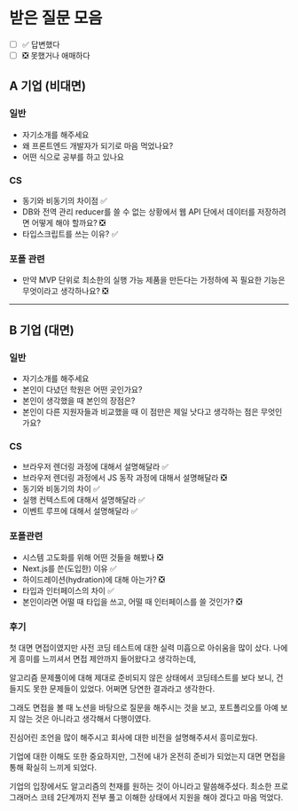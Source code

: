 # 받은 질문 모음

- [ ] ✅ 답변했다
- [ ] ❎ 못했거나 애매하다

## A 기업 (비대면)

### 일반

- 자기소개를 해주세요
- 왜 프론트엔드 개발자가 되기로 마음 먹었나요?
- 어떤 식으로 공부를 하고 있나요

### CS

- 동기와 비동기의 차이점 ✅
- DB와 전역 관리 reducer를 쓸 수 없는 상황에서 웹 API 단에서 데이터를 저장하려면 어떻게 해야 할까요? ❎
- 타입스크립트를 쓰는 이유? ✅

### 포폴 관련

- 만약 MVP 단위로 최소한의 실행 가능 제품을 만든다는 가정하에 꼭 필요한 기능은 무엇이라고 생각하나요? ❎

<hr/>

## B 기업 (대면)

### 일반

- 자기소개를 해주세요
- 본인이 다녔던 학원은 어떤 곳인가요?
- 본인이 생각했을 때 본인의 장점은?
- 본인이 다른 지원자들과 비교했을 때 이 점만은 제일 낫다고 생각하는 점은 무엇인가요?

### CS

- 브라우저 렌더링 과정에 대해서 설명해달라 ✅
- 브라우저 렌더링 과정에서 JS 동작 과정에 대해서 설명해달라 ❎
- 동기와 비동기의 차이 ✅
- 실행 컨텍스트에 대해서 설명해달라 ✅
- 이벤트 루프에 대해서 설명해달라 ✅

### 포폴관련

- 시스템 고도화를 위해 어떤 것들을 해봤나 ❎
- Next.js를 쓴(도입한) 이유 ✅
- 하이드레이션(hydration)에 대해 아는가? ❎
- 타입과 인터페이스의 차이 ✅
- 본인이라면 어떨 때 타입을 쓰고, 어떨 때 인터페이스를 쓸 것인가? ❎

### 후기

첫 대면 면접이였지만 사전 코딩 테스트에 대한 실력 미흡으로 아쉬움을 많이 샀다. 나에게 흥미를 느끼셔서 면접 제안까지 들어왔다고 생각하는데,

알고리즘 문제풀이에 대해 제대로 준비되지 않은 상태에서 코딩테스트를 보다 보니, 건들지도 못한 문제들이 있었다. 어쩌면 당연한 결과라고 생각한다.

그래도 면접을 볼 때 노션을 바탕으로 질문을 해주시는 것을 보고, 포트폴리오를 아예 보지 않는 것은 아니라고 생각해서 다행이였다.

진심어린 조언을 많이 해주시고 회사에 대한 비전을 설명해주셔서 흥미로웠다.

기업에 대한 이해도 또한 중요하지만, 그전에 내가 온전히 준비가 되었는지 대면 면접을 통해 확실히 느끼게 되었다.

기업의 입장에서도 알고리즘의 천재를 원하는 것이 아니라고 말씀해주셨다. 최소한 프로그래머스 코테 2단계까지 전부 풀고 이해한 상태에서 지원을 해야 겠다고 마음 먹었다.
